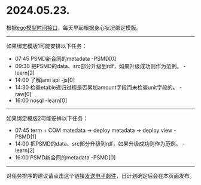 # 2024.05.23.

根据[ego模型时间接口](https://gitee.com/hyg/blog/blob/master/timeflow.md)，每天早起根据身心状况绑定模版。

---
如果绑定模版1可能安排以下任务：

- 07:45	PSMD新合同的metadata -PSMD[0]
- 09:30	把PSMD的data、src部分升级到rdf，如果升级成功则作为范例。 -learn[2]
- 14:00	了解jami api -js[0]
- 14:30	检查etable递归过程是否累加amount字段而未检查unit字段的。 -raw[0]
- 16:00	nosql -learn[0]

---
如果绑定模版2可能安排以下任务：

- 07:45	term + COM matedata -> deploy metadata -> deploy view -PSMD[1]
- 14:00	把PSMD的data、src部分升级到rdf，如果升级成功则作为范例。 -learn[2]
- 16:00	PSMD新合同的metadata -PSMD[0]

---
对任务排序的建议请点击这个链接<a href="mailto:huangyg@mars22.com?subject=关于2024.05.23.任务排序的建议&body=date: 20240523%0D%0Afile: ../../blog/release/time/d.20240523.md%0D%0A---请勿修改邮件主题及以上内容---%0D%0A">发送电子邮件</a>，日计划确定后会在本页面发布。